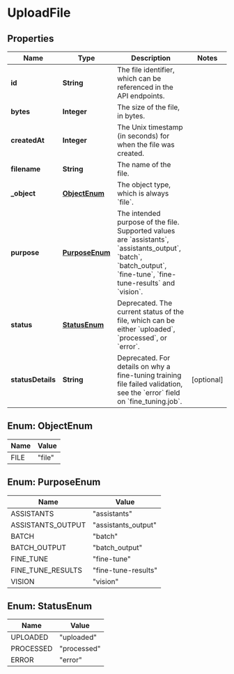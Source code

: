 

# UploadFile


## Properties

| Name | Type | Description | Notes |
|------------ | ------------- | ------------- | -------------|
|**id** | **String** | The file identifier, which can be referenced in the API endpoints. |  |
|**bytes** | **Integer** | The size of the file, in bytes. |  |
|**createdAt** | **Integer** | The Unix timestamp (in seconds) for when the file was created. |  |
|**filename** | **String** | The name of the file. |  |
|**_object** | [**ObjectEnum**](#ObjectEnum) | The object type, which is always &#x60;file&#x60;. |  |
|**purpose** | [**PurposeEnum**](#PurposeEnum) | The intended purpose of the file. Supported values are &#x60;assistants&#x60;, &#x60;assistants_output&#x60;, &#x60;batch&#x60;, &#x60;batch_output&#x60;, &#x60;fine-tune&#x60;, &#x60;fine-tune-results&#x60; and &#x60;vision&#x60;. |  |
|**status** | [**StatusEnum**](#StatusEnum) | Deprecated. The current status of the file, which can be either &#x60;uploaded&#x60;, &#x60;processed&#x60;, or &#x60;error&#x60;. |  |
|**statusDetails** | **String** | Deprecated. For details on why a fine-tuning training file failed validation, see the &#x60;error&#x60; field on &#x60;fine_tuning.job&#x60;. |  [optional] |



## Enum: ObjectEnum

| Name | Value |
|---- | -----|
| FILE | &quot;file&quot; |



## Enum: PurposeEnum

| Name | Value |
|---- | -----|
| ASSISTANTS | &quot;assistants&quot; |
| ASSISTANTS_OUTPUT | &quot;assistants_output&quot; |
| BATCH | &quot;batch&quot; |
| BATCH_OUTPUT | &quot;batch_output&quot; |
| FINE_TUNE | &quot;fine-tune&quot; |
| FINE_TUNE_RESULTS | &quot;fine-tune-results&quot; |
| VISION | &quot;vision&quot; |



## Enum: StatusEnum

| Name | Value |
|---- | -----|
| UPLOADED | &quot;uploaded&quot; |
| PROCESSED | &quot;processed&quot; |
| ERROR | &quot;error&quot; |




